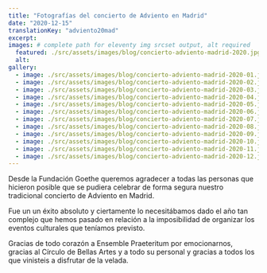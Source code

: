 ```yaml
---
title: "Fotografías del concierto de Adviento en Madrid"
date: "2020-12-15"
translationKey: "adviento20mad"
excerpt:
images: # complete path for eleventy img srcset output, alt required
  featured: ./src/assets/images/blog/concierto-adviento-madrid-2020.jpg
  alt:
gallery:
  - image: ./src/assets/images/blog/concierto-adviento-madrid-2020-01.jpg
  - image: ./src/assets/images/blog/concierto-adviento-madrid-2020-02.jpg
  - image: ./src/assets/images/blog/concierto-adviento-madrid-2020-03.jpg
  - image: ./src/assets/images/blog/concierto-adviento-madrid-2020-04.jpg
  - image: ./src/assets/images/blog/concierto-adviento-madrid-2020-05.jpg
  - image: ./src/assets/images/blog/concierto-adviento-madrid-2020-06.jpg
  - image: ./src/assets/images/blog/concierto-adviento-madrid-2020-07.jpg
  - image: ./src/assets/images/blog/concierto-adviento-madrid-2020-08.jpg
  - image: ./src/assets/images/blog/concierto-adviento-madrid-2020-09.jpg
  - image: ./src/assets/images/blog/concierto-adviento-madrid-2020-10.jpg
  - image: ./src/assets/images/blog/concierto-adviento-madrid-2020-11.jpg
  - image: ./src/assets/images/blog/concierto-adviento-madrid-2020-12.jpg
---
```


Desde la Fundación Goethe queremos agradecer a todas las personas que hicieron posible que se pudiera celebrar de forma segura nuestro tradicional concierto de Adviento en Madrid.

Fue un un éxito absoluto y ciertamente lo necesitábamos dado el año tan complejo que hemos pasado en relación a la imposibilidad de organizar los eventos culturales que teníamos previsto.

Gracias de todo corazón a Ensemble Praeteritum por emocionarnos, gracias al Círculo de Bellas Artes y a todo su personal y gracias a todos los que vinisteis a disfrutar de la velada.

